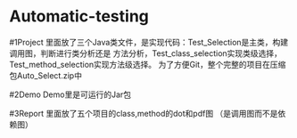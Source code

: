 # Automatic-testing

#1Project
里面放了三个Java类文件，是实现代码：Test_Selection是主类，构建调用图，判断进行类分析还是
方法分析，Test_class_selection实现类级选择，Test_method_selection实现方法级选择。
为了方便Git，整个完整的项目在压缩包Auto_Select.zip中

#2Demo
Demo里是可运行的Jar包

#3Report
里面放了五个项目的class,method的dot和pdf图
（是调用图而不是依赖图）



